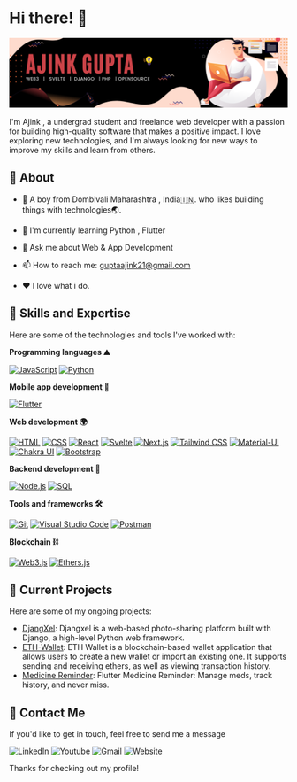 # Hi there! 👋
![Banner Image](./uploads/github-banner.png)

I'm Ajink , a undergrad student and freelance web developer  with a passion for building high-quality software that makes a positive impact. I love exploring new technologies, and I'm always looking for new ways to improve my skills and learn from others.

## 🧐 About 

- 🧔 A boy from Dombivali Maharashtra , India🇮🇳. who likes building things with technologies🌏.

- 🌱 I'm currently learning  Python , Flutter  

- 💬 Ask me about Web & App Development

- 📫 How to reach me:  guptaajink21@gmail.com 


- ❤️ I love what i do.

## 🚀 Skills and Expertise

Here are some of the technologies and tools I've worked with:

**Programming languages ⛰️** 


[![JavaScript](https://img.shields.io/badge/JavaScript-F7DF1E?style=for-the-badge&logo=javascript&logoColor=black)](https://developer.mozilla.org/en-US/docs/Web/JavaScript)
[![Python](https://img.shields.io/badge/python-3670A0?style=for-the-badge&logo=python&logoColor=ffdd54)](https://www.python.org/) 

**Mobile app development 📱**
 
[![Flutter](https://img.shields.io/badge/Flutter-%2302569B.svg?style=for-the-badge&logo=Flutter&logoColor=white)](https://flutter.dev/)

**Web development 🌍**

[![HTML](https://img.shields.io/badge/HTML5-E34F26?style=for-the-badge&logo=html5&logoColor=white)](https://developer.mozilla.org/en-US/docs/Web/Guide/HTML/HTML5)
[![CSS](https://img.shields.io/badge/CSS3-1572B6?style=for-the-badge&logo=css3&logoColor=white)](https://developer.mozilla.org/en-US/docs/Web/CSS)
[![React](https://img.shields.io/badge/React-20232A?style=for-the-badge&logo=react&logoColor=61DAFB)](https://reactjs.org/)
[![Svelte](https://img.shields.io/badge/svelte-%23f1413d.svg?style=for-the-badge&logo=svelte&logoColor=white)](https://svelte.dev/)
[![Next.js](https://img.shields.io/badge/Next.js-000000?style=for-the-badge&logo=next.js&logoColor=white)](https://nextjs.org/)
[![Tailwind CSS](https://img.shields.io/badge/Tailwind_CSS-38B2AC?style=for-the-badge&logo=tailwind-css&logoColor=white)](https://tailwindcss.com/)
[![Material-UI](https://img.shields.io/badge/Material--UI-0081CB?style=for-the-badge&logo=material-ui&logoColor=white)](https://mui.com/)
[![Chakra UI](https://img.shields.io/badge/Chakra--UI-319795?style=for-the-badge&logo=chakra-ui&logoColor=white)](https://chakra-ui.com/)
[![Bootstrap](https://img.shields.io/badge/Bootstrap-7952B3?style=for-the-badge&logo=bootstrap&logoColor=white)](https://getbootstrap.com/)

**Backend development 🌳**

[![Node.js](https://img.shields.io/badge/Node.js-339933?style=for-the-badge&logo=node.js&logoColor=white)](https://nodejs.org/)
[![SQL](https://img.shields.io/badge/SQL-4479A1?style=for-the-badge&logo=oracle&logoColor=white)](https://www.oracle.com/database/)

**Tools and frameworks 🛠️**

[![Git](https://img.shields.io/badge/Git-F05032?style=for-the-badge&logo=git&logoColor=white)](https://git-scm.com/)
[![Visual Studio Code](https://img.shields.io/badge/Visual_Studio_Code-007ACC?style=for-the-badge&logo=visual-studio-code&logoColor=white)](https://code.visualstudio.com/)
[![Postman](https://img.shields.io/badge/Postman-FF6C37?style=for-the-badge&logo=postman&logoColor=white)](https://www.postman.com/)
 
**Blockchain ⛓️** 

[![Web3.js](https://img.shields.io/badge/Web3.js-F16822?style=for-the-badge&logo=web3dotjs&logoColor=white)](https://web3js.readthedocs.io/)
[![Ethers.js](https://img.shields.io/badge/Ethers.js-276FD6?style=for-the-badge&logo=ethers-dot-js&logoColor=white)](https://docs.ethers.io/)
 
## 🌱 Current Projects

Here are some of my ongoing projects:

- [DjangXel](https://github.com/Ajinkgupta/DjangXel): Djangxel is a web-based photo-sharing platform built with Django, a high-level Python web framework.
- [ETH-Wallet](https://github.com/Ajinkgupta/ETH-Wallet): ETH Wallet is a blockchain-based wallet application that allows users to create a new wallet or import an existing one. It supports sending and receiving ethers, as well as viewing transaction history.
- [Medicine Reminder](https://github.com/Ajinkgupta/Medicine-Reminder): Flutter Medicine Reminder: Manage meds, track history, and never miss.

  
 

## 💬 Contact Me

If you'd like to get in touch, feel free to send me a message

[![LinkedIn](https://img.shields.io/badge/LinkedIn-0077B5?style=for-the-badge&logo=linkedin&logoColor=white)](https://www.linkedin.com/in/ajinkgupta/)
[![Youtube](https://custom-icon-badges.demolab.com/youtube/channel/subscribers/UCjKz-2jaskjyyDOqGdVFsvg?color=%23E05D44&label=SUBSCRIBE&logo=video&logoColor=white&style=for-the-badge&labelColor=CE4630)](https://www.youtube.com/c/Ajinkgupta?sub_confirmation=1)
[![Gmail](https://img.shields.io/badge/Gmail-D14836?style=for-the-badge&logo=gmail&logoColor=white)](mailto:guptaajink21@gmail.com)
[![Website](https://img.shields.io/badge/Website-FF7139?style=for-the-badge&logo=google-chrome&logoColor=white)](https://ajinkgupta.me/)


Thanks for checking out my profile!
